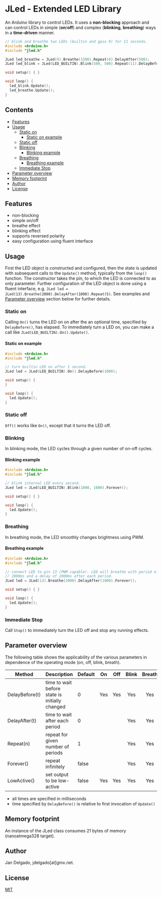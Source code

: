 # JLed - Extended LED Library

An Arduino library to control LEDs. It uses a **non-blocking** approach and can
control LEDs in simple (**on**/**off**) and complex (**blinking**,
**breathing**) ways in a **time-driven** manner.

```c++
// blink and breathe two LEDs (builtin and gpio 9) for 11 seconds.
#include <Arduino.h>
#include "jled.h"

JLed led_breathe = JLed(9).Breathe(1500).Repeat(6).DelayAfter(500);
JLed led_blink = JLed(LED_BUILTIN).Blink(500, 500).Repeat(11).DelayBefore(1000);

void setup() { }

void loop() {
  led_blink.Update();
  led_breathe.Update();
}
```

## Contents


<!-- vim-markdown-toc GFM -->
* [Features](#features)
* [Usage](#usage)
    * [Static on](#static-on)
        * [Static on example](#static-on-example)
    * [Static off](#static-off)
    * [Blinking](#blinking)
        * [Blinking example](#blinking-example)
    * [Breathing](#breathing)
        * [Breathing example](#breathing-example)
    * [Immediate Stop](#immediate-stop)
* [Parameter overview](#parameter-overview)
* [Memory footprint](#memory-footprint)
* [Author](#author)
* [License](#license)

<!-- vim-markdown-toc -->

## Features

* non-blocking
* simple on/off
* breathe effect
* blinking effect
* supports reversed polarity
* easy configuration using fluent interface

## Usage

First the LED object is constructed and configured, then the state is updated
with subsequent calls to the `Update()` method, typically from the `loop()`
function. The constructor takes the pin, to which the LED is connected to as
only parameter. Further configuration of the LED object is done using a fluent
interface, e.g. `JLed led = JLed(13).Breathe(2000).DelayAfter(1000).Repeat(5)`.
See examples and [Parameter overview](#parameter-oveview) section below for
further details.

### Static on

Calling `On()` turns the LED on on after the an optional time, specified by
`DelayBefore()`, has elapsed. To immediately turn a LED on, you can make a call
like `JLed(LED_BUILTIN).On().Update()`.

#### Static on example

```c++
#include <Arduino.h>
#include "jled.h"

// turn builtin LED on after 1 second.
JLed led = JLed(LED_BUILTIN).On().DelayBefore(1000);

void setup() {
}

void loop() {
  led.Update();
}
```

### Static off

`Off()` works like `On()`, except that it turns the LED off.

### Blinking

In blinking mode, the LED cycles through a given number of on-off cycles.

#### Blinking example

```c++
#include <Arduino.h>
#include "jled.h"

// blink internal LED every second.
JLed led = JLed(LED_BUILTIN).Blink(1000, 1000).Forever();

void setup() { }

void loop() {
  led.Update();
}
```

### Breathing

In breathing mode, the LED smoothly changes brightness using PWM.

#### Breathing example

```c++
#include <Arduino.h>
#include "jled.h"

// connect LED to pin 13 (PWM capable). LED will breathe with period of
// 2000ms and a delay of 1000ms after each period.
JLed led = JLed(13).Breathe(2000).DelayAfter(1000).Forever();

void setup() { }

void loop() {
  led.Update();
}
```

### Immediate Stop

Call `Stop()` to immediately turn the LED off and stop any running effects.

## Parameter overview

The following table shows the applicability of the various parameters in
dependence of the operating mode (on, off, blink, breath).

| Method         | Description                                    | Default | On  | Off | Blink | Breath |
|----------------|------------------------------------------------|---------|:---:|:---:|:-----:|:------:|
| DelayBefore(t) | time to wait before state is initially changed | 0       | Yes | Yes | Yes   | Yes    |
| DelayAfter(t)  | time to wait after each period                 | 0       |     |     | Yes   | Yes    |
| Repeat(n)      | repeat for given number of periods             | 1       |     |     | Yes   | Yes    |
| Forever()      | repeat infinitely                              | false   |     |     | Yes   | Yes    |
| LowActive()    | set output to be low-active                    | false   | Yes | Yes | Yes   | Yes    |

* all times are specified in milliseconds
* time specified by `DelayBefore()` is relative to first invocation of 
  `Update()`

## Memory footprint

An instance of the JLed class consumes 21 bytes of memory (nanoatmega328 target).

## Author

Jan Delgado, jdelgado[at]gmx.net.

## License

[MIT](LICENSE)

